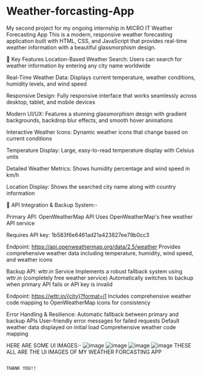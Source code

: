 # Weather-forcasting-App
My second project for my ongoing internship in MICRO IT
Weather Forecasting App
This is a modern, responsive weather forecasting application built with HTML, CSS, and JavaScript that provides real-time weather information with a beautiful glassmorphism design.

🌟 Key Features
Location-Based Weather Search: Users can search for weather information by entering any city name worldwide

Real-Time Weather Data: Displays current temperature, weather conditions, humidity levels, and wind speed

Responsive Design: Fully responsive interface that works seamlessly across desktop, tablet, and mobile devices

Modern UI/UX: Features a stunning glassmorphism design with gradient backgrounds, backdrop blur effects, and smooth hover animations

Interactive Weather Icons: Dynamic weather icons that change based on current conditions

Temperature Display: Large, easy-to-read temperature display with Celsius units

Detailed Weather Metrics: Shows humidity percentage and wind speed in km/h

Location Display: Shows the searched city name along with country information

🔧 API Integration & Backup System:-

Primary API: OpenWeatherMap API
Uses OpenWeatherMap's free weather API service

Requires API key: 1b583f6e6461ad21a423827ee79b0cc3

Endpoint: https://api.openweathermap.org/data/2.5/weather
Provides comprehensive weather data including temperature, humidity, wind speed, and weather icons

Backup API: wttr.in Service
Implements a robust fallback system using wttr.in (completely free weather service)
Automatically switches to backup when primary API fails or API key is invalid

Endpoint: https://wttr.in/{city}?format=j1
Includes comprehensive weather code mapping to OpenWeatherMap icons for consistency

Error Handling & Resilience: Automatic fallback between primary and backup APIs
User-friendly error messages for failed requests
Default weather data displayed on initial load
Comprehensive weather code mapping

HERE ARE SOME UI IMAGES:-
![image](https://github.com/user-attachments/assets/93d0d55b-01ee-4918-8944-35ac5dfd2804)
![image](https://github.com/user-attachments/assets/0243ceff-6a46-4500-8fec-3474a4e405dd)
![image](https://github.com/user-attachments/assets/c92e4036-39ed-43b6-b37f-4133bec66437)
![image](https://github.com/user-attachments/assets/e0d2e086-916b-4e2e-8749-de19571c0732)
THESE ALL ARE THE UI IMAGES OF MY WEATHER FORCASTING APP
                                                                                      
                                                                                      THANK YOU!!


